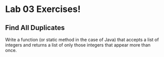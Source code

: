 # Lab 03 Exercises!

## Find All Duplicates
Write a function (or static method in the case of Java) that accepts a list of integers and returns a list of only those integers that appear more than once.

